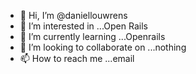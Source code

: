 - 👋 Hi, I’m @daniellouwrens
- 👀 I’m interested in ...Open Rails
- 🌱 I’m currently learning ...Openrails
- 💞️ I’m looking to collaborate on ...nothing
- 📫 How to reach me ...email

<!---
daniellouwrens/daniellouwrens is a ✨ special ✨ repository because its `README.md` (this file) appears on your GitHub profile.
You can click the Preview link to take a look at your changes.
--->
